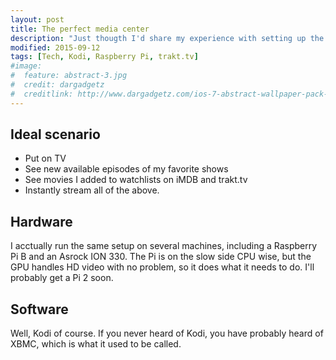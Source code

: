 ```yaml
---
layout: post
title: The perfect media center
description: "Just thougth I'd share my experience with setting up the perfect media center environment."
modified: 2015-09-12
tags: [Tech, Kodi, Raspberry Pi, trakt.tv]
#image:
#  feature: abstract-3.jpg
#  credit: dargadgetz
#  creditlink: http://www.dargadgetz.com/ios-7-abstract-wallpaper-pack-for-iphone-5-and-ipod-touch-retina/
---
```


## Ideal scenario
- Put on TV
- See new available episodes of my favorite shows
- See movies I added to watchlists on iMDB and trakt.tv
- Instantly stream all of the above.

## Hardware
I acctually run the same setup on several machines, including a Raspberry Pi B and an Asrock ION 330. The Pi is on the slow side CPU wise, but the GPU handles HD video with no problem, so it does what it needs to do. I'll probably get a Pi 2 soon.

## Software
Well, Kodi of course. If you never heard of Kodi, you have probably heard of XBMC, which is what it used to be called.